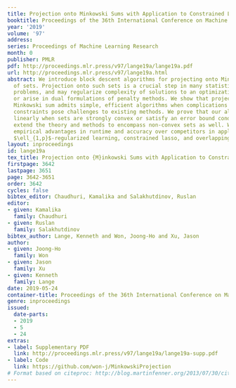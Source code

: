 ```yaml
---
title: Projection onto Minkowski Sums with Application to Constrained Learning
booktitle: Proceedings of the 36th International Conference on Machine Learning
year: '2019'
volume: '97'
address: 
series: Proceedings of Machine Learning Research
month: 0
publisher: PMLR
pdf: http://proceedings.mlr.press/v97/lange19a/lange19a.pdf
url: http://proceedings.mlr.press/v97/lange19a.html
abstract: We introduce block descent algorithms for projecting onto Minkowski sums
  of sets. Projection onto such sets is a crucial step in many statistical learning
  problems, and may regularize complexity of solutions to an optimization problem
  or arise in dual formulations of penalty methods. We show that projecting onto the
  Minkowski sum admits simple, efficient algorithms when complications such as overlapping
  constraints pose challenges to existing methods. We prove that our algorithm converges
  linearly when sets are strongly convex or satisfy an error bound condition, and
  extend the theory and methods to encompass non-convex sets as well. We demonstrate
  empirical advantages in runtime and accuracy over competitors in applications to
  $\ell_{1,p}$-regularized learning, constrained lasso, and overlapping group lasso.
layout: inproceedings
id: lange19a
tex_title: Projection onto {M}inkowski Sums with Application to Constrained Learning
firstpage: 3642
lastpage: 3651
page: 3642-3651
order: 3642
cycles: false
bibtex_editor: Chaudhuri, Kamalika and Salakhutdinov, Ruslan
editor:
- given: Kamalika
  family: Chaudhuri
- given: Ruslan
  family: Salakhutdinov
bibtex_author: Lange, Kenneth and Won, Joong-Ho and Xu, Jason
author:
- given: Joong-Ho
  family: Won
- given: Jason
  family: Xu
- given: Kenneth
  family: Lange
date: 2019-05-24
container-title: Proceedings of the 36th International Conference on Machine Learning
genre: inproceedings
issued:
  date-parts:
  - 2019
  - 5
  - 24
extras:
- label: Supplementary PDF
  link: http://proceedings.mlr.press/v97/lange19a/lange19a-supp.pdf
- label: Code
  link: https://github.com/won-j/MinkowskiProjection
# Format based on citeproc: http://blog.martinfenner.org/2013/07/30/citeproc-yaml-for-bibliographies/
---
```

